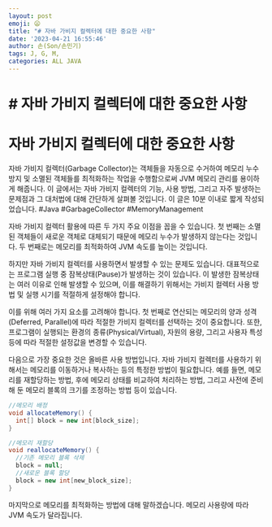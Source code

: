 ```yaml
---
layout: post
emoji: 😦
title: "# 자바 가비지 컬렉터에 대한 중요한 사항"
date: '2023-04-21 16:55:46'
author: 손(Son/손민기)
tags: J, G, M, 
categories: ALL JAVA
---
```

# # 자바 가비지 컬렉터에 대한 중요한 사항


# 자바 가비지 컬렉터에 대한 중요한 사항
자바 가비지 컬렉터(Garbage Collector)는 객체들을 자동으로 수거하여 메모리 누수 방지 및 소멸된 객체들를 최적화하는 작업을 수행함으로써 JVM 메모리 관리를 용이하게 해줍니다. 
이 글에서는 자바 가비지 컬렉터의 기능, 사용 방법, 그리고 자주 발생하는 문제점과 그 대처법에 대해 간단하게 살펴볼 것입니다. 이 글은 10분 이내로 짧게 작성되었습니다. #Java #GarbageCollector #MemoryManagement

자바 가비지 컬렉터 활용에 따른 두 가지 주요 이점을 꼽을 수 있습니다. 첫 번째는 소멸된 객체들이 새로운 객체로 대체되기 때문에 메모리 누수가 발생하지 않는다는 것입니다. 두 번째로는 메모리를 최적화하여 JVM 속도를 높이는 것입니다.

하지만 자바 가비지 컬렉터를 사용하면서 발생할 수 있는 문제도 있습니다. 대표적으로는 프로그램 실행 중 잠복상태(Pause)가 발생하는 것이 있습니다. 이 발생한 잠복상태는 여러 이유로 인해 발생할 수 있으며, 이를 해결하기 위해서는 가비지 컬렉터 사용 방법 및 실행 시기를 적절하게 설정해야 합니다.

이를 위해 여러 가지 요소를 고려해야 합니다. 첫 번째로 연산되는 메모리의 양과 성격(Deferred, Parallel)에 따라 적절한 가비지 컬렉터를 선택하는 것이 중요합니다. 또한, 프로그램이 실행되는 환경의 종류(Physical/Virtual), 자원의 용량, 그리고 사용자 특성 등에 따라 적절한 설정값을 변경할 수 있습니다.

다음으로 가장 중요한 것은 올바른 사용 방법입니다. 자바 가비지 컬렉터를 사용하기 위해서는 메모리를 이동하거나 복사하는 등의 특정한 방법이 필요합니다. 예를 들면, 메모리를 재할당하는 방법, 후에 메모리 상태를 비교하여 처리하는 방법, 그리고 사전에 준비해 둔 메모리 블록의 크기를 조정하는 방법 등이 있습니다.

```java
//메모리 배정
void allocateMemory() {
  int[] block = new int[block_size];
}

//메모리 재할당
void reallocateMemory() {
  //기존 메모리 블록 삭제
  block = null;
  //새로운 블록 할당
  block = new int[new_block_size];
}
```

마지막으로 메모리를 최적화하는 방법에 대해 말하겠습니다. 메모리 사용량에 따라 JVM 속도가 달라집니다.